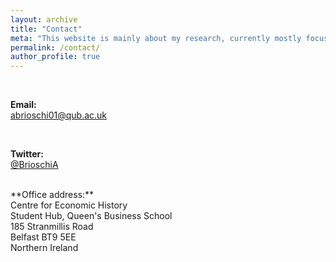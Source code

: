```yaml
---
layout: archive
title: "Contact"
meta: "This website is mainly about my research, currently mostly focused on the history of early modern Italian labour markets."
permalink: /contact/
author_profile: true
---
```


<br>

**Email:**
<br>
[abrioschi01@qub.ac.uk](mailto:abrioschi01@qub.ac.uk)

<br>

**Twitter:**
<br>
[@BrioschiA](https://twitter.com/BrioschiA)

<br>
**Office address:**
<br>
Centre for Economic History
<br>
Student Hub, ​Queen's Business School
<br>
185 Stranmillis Road
<br>
Belfast BT9 5EE
<br>
Northern Ireland

